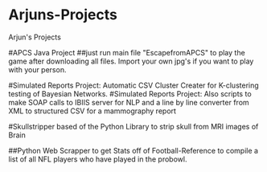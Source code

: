 # Arjuns-Projects
Arjun's Projects

#APCS Java Project ##just run main file "EscapefromAPCS" to play the game after downloading all files. Import your own jpg's if you want to play with your person.

#Simulated Reports Project: Automatic CSV Cluster Creater for K-clustering testing of Bayesian Networks.
#Simulated Reports Project: Also scripts to make SOAP calls to IBIIS server for NLP and a line by line converter from XML to structured CSV for a mammography report

#Skullstripper based of the Python Library to strip skull from MRI images of Brain

##Python Web Scrapper to get Stats off of Football-Reference to compile a list of all NFL players who have played in the probowl.

